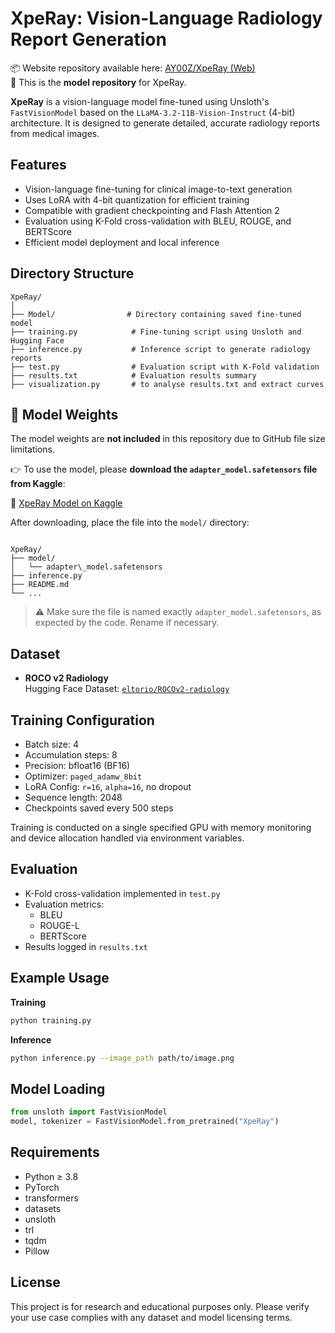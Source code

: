# XpeRay: Vision-Language Radiology Report Generation
📦 Website repository available here: [AY00Z/XpeRay (Web)](https://github.com/AY00Z/XpeRay)  
📁 This is the **model repository** for XpeRay.

**XpeRay** is a vision-language model fine-tuned using Unsloth's `FastVisionModel` based on the `LLaMA-3.2-11B-Vision-Instruct` (4-bit) architecture. It is designed to generate detailed, accurate radiology reports from medical images.

## Features

- Vision-language fine-tuning for clinical image-to-text generation
- Uses LoRA with 4-bit quantization for efficient training
- Compatible with gradient checkpointing and Flash Attention 2
- Evaluation using K-Fold cross-validation with BLEU, ROUGE, and BERTScore
- Efficient model deployment and local inference

## Directory Structure

```
XpeRay/
│
├── Model/                # Directory containing saved fine-tuned model
├── training.py            # Fine-tuning script using Unsloth and Hugging Face
├── inference.py           # Inference script to generate radiology reports
├── test.py                # Evaluation script with K-Fold validation
├── results.txt            # Evaluation results summary
├── visualization.py       # to analyse results.txt and extract curves

````
## 🧠 Model Weights

The model weights are **not included** in this repository due to GitHub file size limitations.

👉 To use the model, please **download the `adapter_model.safetensors` file from Kaggle**:

🔗 [XpeRay Model on Kaggle](https://www.kaggle.com/models/nadhembenhadjali/xperay)

After downloading, place the file into the `model/` directory:

```

XpeRay/
├── model/
│   └── adapter\_model.safetensors
├── inference.py
├── README.md
└── ...

```
> ⚠️ Make sure the file is named exactly `adapter_model.safetensors`, as expected by the code. Rename if necessary.
## Dataset

- **ROCO v2 Radiology**  
  Hugging Face Dataset: [`eltorio/ROCOv2-radiology`](https://huggingface.co/datasets/eltorio/ROCOv2-radiology)

## Training Configuration

- Batch size: 4  
- Accumulation steps: 8  
- Precision: bfloat16 (BF16)  
- Optimizer: `paged_adamw_8bit`  
- LoRA Config: `r=16`, `alpha=16`, no dropout  
- Sequence length: 2048  
- Checkpoints saved every 500 steps

Training is conducted on a single specified GPU with memory monitoring and device allocation handled via environment variables.

## Evaluation

- K-Fold cross-validation implemented in `test.py`
- Evaluation metrics:
  - BLEU
  - ROUGE-L
  - BERTScore
- Results logged in `results.txt`

## Example Usage

**Training**
```bash
python training.py
````

**Inference**

```bash
python inference.py --image_path path/to/image.png
```

## Model Loading

```python
from unsloth import FastVisionModel
model, tokenizer = FastVisionModel.from_pretrained("XpeRay")
```

## Requirements

* Python ≥ 3.8
* PyTorch
* transformers
* datasets
* unsloth
* trl
* tqdm
* Pillow

## License

This project is for research and educational purposes only. Please verify your use case complies with any dataset and model licensing terms.

```
